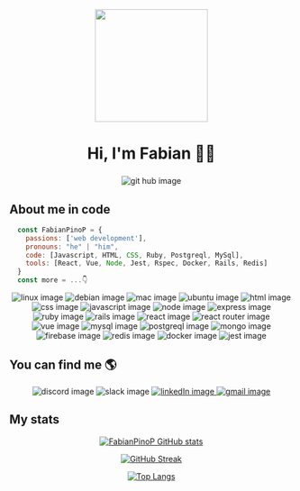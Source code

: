 <div id ="header" align="center">
  <img src="https://media.giphy.com/media/ve43TyDQ3B4me7d22z/giphy.gif" width="200" />
  <h1 align="center">Hi, I'm Fabian 👨‍💻</h1>
  <h3 align="center"></h3>
</div>

<div id ="git" align="center">
  <a>
    <img src="https://img.shields.io/github/followers/FabianPinoP?style=social"
      alt="git hub image" />
  </a>
</div>

## About me in code
```js
  const FabianPinoP = {
    passions: ['web development'],
    pronouns: "he" | "him",
    code: [Javascript, HTML, CSS, Ruby, Postgreql, MySql],
    tools: [React, Vue, Node, Jest, Rspec, Docker, Rails, Redis]
  } 
  const more = ...👇
 ```
  <div id ="tools" align="center">
   <a>
    <img src="https://img.shields.io/badge/Linux-FCC624?style=for-the-badge&logo=linux&logoColor=black"
      alt="linux image" />
  </a>
  <a>
    <img src="https://img.shields.io/badge/Debian-A81D33?style=for-the-badge&logo=debian&logoColor=white"
      alt="debian image" />
  </a>
  <a>
    <img src="https://img.shields.io/badge/mac%20os-000000?style=for-the-badge&logo=apple&logoColor=white"
      alt="mac image" />
  </a>
  <a>
    <img src="https://img.shields.io/badge/Ubuntu-E95420?style=for-the-badge&logo=ubuntu&logoColor=white"
      alt="ubuntu image" />
  </a>
   <a>
    <img src="https://img.shields.io/badge/HTML5-E34F26?style=for-the-badge&logo=html5&logoColor=white"
      alt="html image" />
  </a>
   <a>
    <img src="https://img.shields.io/badge/CSS3-1572B6?style=for-the-badge&logo=css3&logoColor=white"
      alt="css image" />
  </a>
   <a>
    <img src="https://img.shields.io/badge/JavaScript-323330?style=for-the-badge&logo=javascript&logoColor=F7DF1E"
      alt="javascript image" />
  </a>
  <a>
    <img src="https://img.shields.io/badge/Node.js-43853D?style=for-the-badge&logo=node.js&logoColor=white"
      alt="node image" />
  </a>
    <a>
    <img src="https://img.shields.io/badge/Express.js-404D59?style=for-the-badge"
      alt="express image" />
  </a>
   <a>
    <img src="https://img.shields.io/badge/Ruby-CC342D?style=for-the-badge&logo=ruby&logoColor=white"
      alt="ruby image" />
  </a>
   <a>
    <img src="https://img.shields.io/badge/Ruby_on_Rails-CC0000?style=for-the-badge&logo=ruby-on-rails&logoColor=white"
      alt="rails image" />
  </a>
   <a>
    <img src="https://img.shields.io/badge/React-20232A?style=for-the-badge&logo=react&logoColor=61DAFB"
      alt="react image" />
  </a>
   <a>
    <img src="https://img.shields.io/badge/React_Router-CA4245?style=for-the-badge&logo=react-router&logoColor=white"
      alt="react router image" />
  </a>
   <a>
    <img src="https://img.shields.io/badge/Vue.js-35495E?style=for-the-badge&logo=vue.js&logoColor=4FC08D"
      alt="vue image" />
  </a>
   <a>
    <img src="https://img.shields.io/badge/MySQL-00000F?style=for-the-badge&logo=mysql&logoColor=white"
      alt="mysql image" />
  </a>
   <a>
    <img src="https://img.shields.io/badge/PostgreSQL-316192?style=for-the-badge&logo=postgresql&logoColor=white"
      alt="postgreql image" />
  </a>
   <a>
    <img src="https://img.shields.io/badge/MongoDB-4EA94B?style=for-the-badge&logo=mongodb&logoColor=white"
      alt="mongo image" />
  </a>
   <a>
    <img src="https://img.shields.io/badge/Firebase-039BE5?style=for-the-badge&logo=Firebase&logoColor=white"
      alt="firebase image" />
  </a>
   <a>
    <img src="https://img.shields.io/badge/redis-%23DD0031.svg?&style=for-the-badge&logo=redis&logoColor=white"
      alt="redis image" />
  </a>
    <a>
    <img src="https://img.shields.io/badge/docker-%230db7ed.svg?style=for-the-badge&logo=docker&logoColor=white"
      alt="docker image" />
  </a>
   <a>
    <img src="https://img.shields.io/badge/Jest-323330?style=for-the-badge&logo=Jest&logoColor=white"
      alt="jest image" />
  </a>
</div>

 ## You can find me 🌎

 <div id ="badges" align="center">
  <a>
    <img src="https://img.shields.io/discord/1073610095545548800?logo=discord&style=for-the-badge"
      alt="discord image" />
  </a>
  <a>
    <img src="https://img.shields.io/badge/Slack-4A154B?style=for-the-badge&logo=slack&logoColor=white"
      alt="slack image" />
  </a>
  <a href="https://www.linkedin.com/in/fabian-pino-p/" target="_blank">
    <img src="https://img.shields.io/badge/LinkedIn-0077B5?style=for-the-badge&logo=linkedin&logoColor=white"
      alt="linkedIn image" />
  </a>
  <a href="mailto:f.pino.perez.dev@gmail.com">
    <img src="https://img.shields.io/badge/Gmail-D14836?style=for-the-badge&logo=gmail&logoColor=white"
      alt="gmail image" />
  </a>
</div>

## My stats

 <div id ="stats" align="center">
  
  [![FabianPinoP GitHub stats](https://github-readme-stats.vercel.app/api?username=FabianPinoP&hide=contribs&show_icons=true&theme=radical)](https://github.com/anuraghazra/github-readme-stats)

  [![GitHub Streak](https://streak-stats.demolab.com?user=FabianPinoP&theme=tokyonight)](https://git.io/streak-stats)

  [![Top Langs](https://github-readme-stats.vercel.app/api/top-langs/?username=FabianPinoP&theme=tokyonight)](https://github.com/anuraghazra/github-readme-stats)
</div>
<!--
**FabianPinoP/FabianPinoP** is a ✨ _special_ ✨ repository because its `README.md` (this file) appears on your GitHub profile.

Here are some ideas to get you started:

- 🔭 I’m currently working on ...
- 🌱 I’m currently learning ...
- 👯 I’m looking to collaborate on ...
- 🤔 I’m looking for help with ...
- 💬 Ask me about ...
- 📫 How to reach me: ...
- 😄 Pronouns: ...
- ⚡ Fun fact: ...
-->
